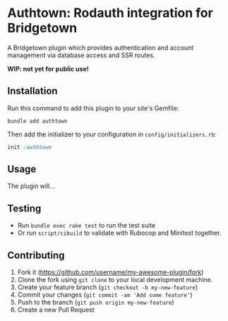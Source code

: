 # Authtown: Rodauth integration for Bridgetown

A Bridgetown plugin which provides authentication and account management via database access and SSR routes.

**WIP: not yet for public use!**

## Installation

Run this command to add this plugin to your site's Gemfile:

```shell
bundle add authtown
```

Then add the initializer to your configuration in `config/initializers.rb`:

```ruby
init :authtown
```

## Usage

The plugin will…

## Testing

* Run `bundle exec rake test` to run the test suite
* Or run `script/cibuild` to validate with Rubocop and Minitest together.

## Contributing

1. Fork it (https://github.com/username/my-awesome-plugin/fork)
2. Clone the fork using `git clone` to your local development machine.
3. Create your feature branch (`git checkout -b my-new-feature`)
4. Commit your changes (`git commit -am 'Add some feature'`)
5. Push to the branch (`git push origin my-new-feature`)
6. Create a new Pull Request
